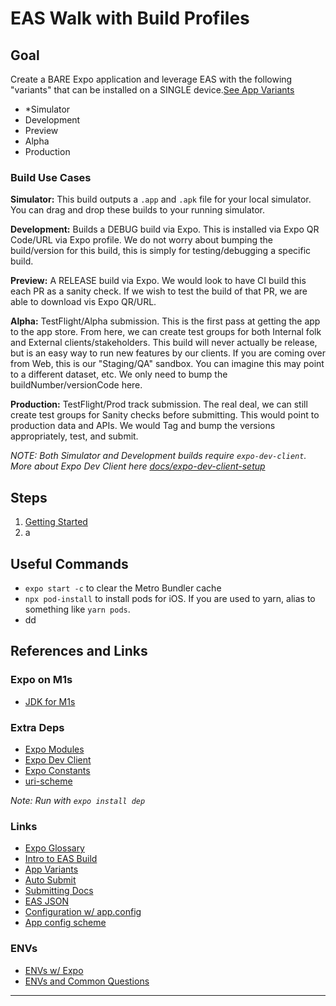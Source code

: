 # EAS Walk with Build Profiles

## Goal

Create a BARE Expo application and leverage EAS with the following "variants" that can be installed on a SINGLE device.[See App Variants](https://docs.expo.dev/build-reference/variants/)

- *Simulator
- Development
- Preview
- Alpha
- Production

### Build Use Cases

**Simulator:** This build outputs a `.app` and `.apk` file for your local simulator. You can drag and drop these builds to your running simulator.

**Development:** Builds a DEBUG build via Expo. This is installed via Expo QR Code/URL via Expo profile. We do not worry about bumping the build/version for this build, this is simply for testing/debugging a specific build.

**Preview:** A RELEASE build via Expo. We would look to have CI build this each PR as a sanity check. If we wish to test the build of that PR, we are able to download vis Expo QR/URL.

**Alpha:** TestFlight/Alpha submission. This is the first pass at getting the app to the app store. From here, we can create test groups for both Internal folk and External clients/stakeholders. This build will never actually be release, but is an easy way to run new features by our clients. If you are coming over from Web, this is our "Staging/QA" sandbox. You can imagine this may point to a different dataset, etc. We only need to bump the buildNumber/versionCode here.

**Production:** TestFlight/Prod track submission. The real deal, we can still create test groups for Sanity checks before submitting. This would point to production data and APIs. We would Tag and bump the versions appropriately, test, and submit.

*NOTE: Both Simulator and Development builds require `expo-dev-client`. More about Expo Dev Client here [docs/expo-dev-client-setup](./docs/expo-dev-client-setup.md)*

## Steps

1. [Getting Started](./docs/getting-started.md)
2. a

## Useful Commands

- `expo start -c` to clear the Metro Bundler cache
- `npx pod-install` to install pods for iOS. If you are used to yarn, alias to something like `yarn pods`.
- dd

## References and Links

### Expo on M1s

- [JDK for M1s](https://discord.com/channels/370570267069513731/773706016457621545/961380144650539049)

### Extra Deps

- [Expo Modules](https://docs.expo.dev/bare/installing-expo-modules/)
- [Expo Dev Client](https://www.npmjs.com/package/expo-dev-client)
- [Expo Constants](https://docs.expo.dev/versions/latest/sdk/constants/)
- [uri-scheme](https://www.npmjs.com/package/uri-scheme)

*Note: Run with `expo install dep`*

### Links

- [Expo Glossary](https://docs.expo.dev/workflow/glossary-of-terms/)
- [Intro to EAS Build](https://docs.expo.dev/build/introduction/)
- [App Variants](https://docs.expo.dev/build-reference/variants/)
- [Auto Submit](https://docs.expo.dev/build/automating-submissions/)
- [Submitting Docs](https://docs.expo.dev/submit/ios/)
- [EAS JSON](https://docs.expo.dev/build/eas-json/)
- [Configuration w/ app.config](https://docs.expo.dev/workflow/configuration/)
- [App config scheme](https://docs.expo.dev/versions/latest/config/app/)

### ENVs

- [ENVs w/ Expo](https://docs.expo.dev/guides/environment-variables/)
- [ENVs and Common Questions](https://docs.expo.dev/build-reference/variables/#common-questions)

------------------------------
